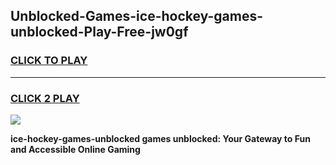 
## Unblocked-Games-ice-hockey-games-unblocked-Play-Free-jw0gf
<h3>
<a href="https://premium76.site?title=ice-hockey-games-unblocked&ref=21A">CLICK TO PLAY</a></h3>
<hr>

<h3>
<a href="https://premium76.site?title=ice-hockey-games-unblocked&ref=21A">CLICK 2 PLAY</a>
  
</h3>

<a href="https://premium76.site?title=ice-hockey-games-unblocked&ref=21A"><img src="https://clearcache.store/games.png"></a>


**ice-hockey-games-unblocked games unblocked: Your Gateway to Fun and Accessible Online Gaming**
